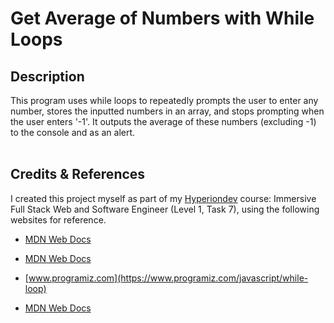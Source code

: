 # **Get Average of Numbers with While Loops**

## **Description**
This program uses while loops to repeatedly prompts the user to enter any number, stores the inputted numbers in an array, and stops prompting when the user enters '-1'. It outputs the average of these numbers (excluding -1) to the console and as an alert.
<br>
<br>


## **Credits & References** 
I created this project myself as part of my [Hyperiondev](https://www.hyperiondev.com/) course: Immersive Full Stack Web and Software Engineer (Level 1, Task 7), using the following websites for reference.

* [MDN Web Docs](https://developer.mozilla.org/en-US/docs/Web/JavaScript/Reference/Global_Objects/Array/push )

* [MDN Web Docs](https://developer.mozilla.org/en-US/docs/Web/JavaScript/Reference/Statements/while)

* [www.programiz.com](https://www.programiz.com/javascript/while-loop)

* [MDN Web Docs](https://developer.mozilla.org/en-US/docs/Web/JavaScript/Reference/Global_Objects/Array/concat)






 

